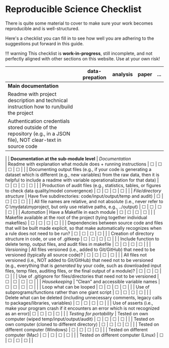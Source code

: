 # Reproducible Science Checklist

There is quite some material to cover to make sure your work becomes
reproducible and is well-structured.

Here's a checklist you can fill in to see how well you are
adhering to the suggestions put forward in this guide.

!!! warning
	This checklist is **work-in-progress**, still incomplete,
	and not perfectly aligned with other sections on this website.
	Use at your own risk!


|                                                                         | data-prepation | analysis    | paper       | ...     |
| ------------------------------------------------------------------------|:--------------:|:-----------:|:-----------:|:-------:|
| **Main documentation**
| Readme with project description and technical instruction how to run/build the project
| Authentication credentials stored outside of the repository (e.g., in a JSON file), NOT clear-text in source code
|
| **Documentation at the sub-module level**
| *Documentation*                           
| Readme with explanation what module does + running instructions | &#9744;        | &#9744;     | &#9744;     | &#9744; |    |
| Documenting output files (e.g., if your code is generating a dataset which is different (e.g., new variables) from the raw data, then it is helpful to include a readme with variable operationalization for that data) | &#9744;        | &#9744;     | &#9744;     | &#9744; |    |
| Production of audit files (e.g., statistics, tables, or figures to check data quality/model convergence) | &#9744;        | &#9744;     | &#9744;     | &#9744; |    |
| *File/directory structure*
| Have five subdirectories: code/input/output/temp and audit)  | &#9744;        | &#9744;     | &#9744;     | &#9744; |    |
| All file names are relative, and not absolute (i.e., never refer to C:\mydata\myproject, but only use relative paths, e.g., ../output) | &#9744;        | &#9744;     | &#9744;     | &#9744; |    |
| *Automation*
| Have a Makefile in each module | &#9744;        | &#9744;     | &#9744;     | &#9744; |    |
| Makefile available at the root of the project (tying together individual makefiles) | &#9744;        | &#9744;     | &#9744;     | &#9744; |    |
| Dependencies between source code and files that will be built made explicit, so that make automatically recognizes when a rule does not need to be run? | &#9744;        | &#9744;     | &#9744;     | &#9744; |    |
| Creation of directory structure in code, or use of .gitkeep | &#9744;        | &#9744;     | &#9744;     | &#9744; |    |
| Include function to delete temp, output files, and audit files in makefile | &#9744;        | &#9744;     | &#9744;     | &#9744; |    |
| *Versioning*
| All files versioned (i.e., added to Git/GitHub) that need to be versioned (typically all source code)? | &#9744;        | &#9744;     | &#9744;     | &#9744; |    |
| All files not versioned (i.e., NOT added to Git/GitHub) that need not to be versioned (e.g., everything that is *generated* by your code, such as downloaded input files, temp files, auditing files, or the final output of a module)? | &#9744;        | &#9744;     | &#9744;     | &#9744; |    |
| Use of .gitignore for files/directories that need not to be versioned | &#9744;        | &#9744;     | &#9744;     | &#9744; |    |
| *Housekeeping*
| "Clean" and accessible variable names | &#9744;        | &#9744;     | &#9744;     | &#9744; |    |
| Loop what can be looped | &#9744;        | &#9744;     | &#9744;     | &#9744; |    |
| Use of subprograms/functions rather than one giant script | &#9744;        | &#9744;     | &#9744;     | &#9744; |    |
| Delete what can be deleted (including unnecessary comments, legacy calls to packages/libraries, variables) | &#9744;        | &#9744;     | &#9744;     | &#9744; |    |
| Use of asserts (i.e., make your program crash if it encounters an error which is not recognized as an error)| &#9744;        | &#9744;     | &#9744;     | &#9744; |    |
| *Testing for portability*
| Tested on own computer (wiped temp/input/output/audit) | &#9744;        | &#9744;     | &#9744;     | &#9744; |    |
| Tested on own computer (cloned to different directory) | &#9744;        | &#9744;     | &#9744;     | &#9744; |    |
| Tested on different computer (Windows) | &#9744;        | &#9744;     | &#9744;     | &#9744; |    |
| Tested on different computer (Mac) | &#9744;        | &#9744;     | &#9744;     | &#9744; |    |
| Tested on different computer (Linux) | &#9744;        | &#9744;     | &#9744;     | &#9744; |    |
